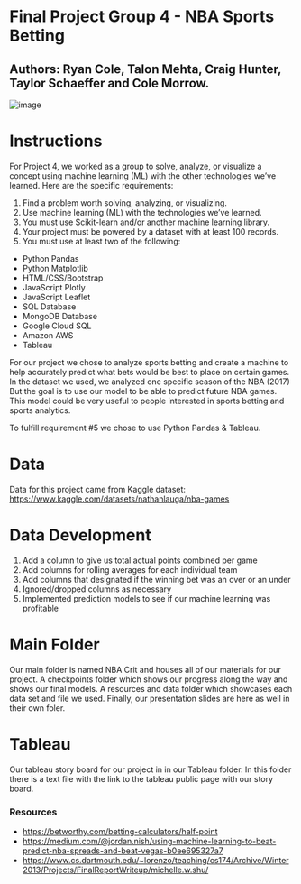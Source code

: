 # Final Project Group 4 - NBA Sports Betting 
## Authors: Ryan Cole, Talon Mehta, Craig Hunter, Taylor Schaeffer and Cole Morrow.

![image](https://github.com/RyanBCole/Group4-NBA/assets/124079708/f0777527-fc8d-40e8-94a6-509cc4d10c36)


# Instructions 
For Project 4, we worked as a group to solve, analyze, or visualize a concept using machine learning (ML) with the other technologies we’ve learned. Here are the specific requirements:

1. Find a problem worth solving, analyzing, or visualizing.
2. Use machine learning (ML) with the technologies we’ve learned.
3. You must use Scikit-learn and/or another machine learning library.
4. Your project must be powered by a dataset with at least 100 records.
5. You must use at least two of the following:
  - Python Pandas
  - Python Matplotlib
  - HTML/CSS/Bootstrap
  - JavaScript Plotly
  - JavaScript Leaflet
  - SQL Database
  - MongoDB Database
  - Google Cloud SQL
  - Amazon AWS
  - Tableau

For our project we chose to analyze sports betting and create a machine to help accurately predict what bets would be best to place on certain games. In the dataset we used, we analyzed one specific season of the NBA (2017) But the goal is to use our model to be able to predict future NBA games.  This model could be very useful to people interested in sports betting and sports analytics.

To fulfill requirement #5 we chose to use Python Pandas & Tableau. 

# Data
Data for this project came from Kaggle dataset: 
https://www.kaggle.com/datasets/nathanlauga/nba-games

# Data Development 
1. Add a column to give us total actual points combined per game
2. Add columns for rolling averages for each individual team
3. Add columns that designated if the winning bet was an over or an under
4. Ignored/dropped columns as necessary
5. Implemented prediction models to see if our machine learning was profitable 

# Main Folder
Our main folder is named NBA Crit and houses all of our materials for our project.  A checkpoints folder which shows our progress along the way and shows our final models. A resources and data folder which showcases each data set and file we used. Finally, our presentation slides are here as well in their own foler.

# Tableau
Our tableau story board for our project in in our Tableau folder. In this folder there is a text file with the link to the tableau public page with our story board. 

### Resources 
  - https://betworthy.com/betting-calculators/half-point
  - https://medium.com/@jordan.nish/using-machine-learning-to-beat-predict-nba-spreads-and-beat-vegas-b0ee695327a7
  - https://www.cs.dartmouth.edu/~lorenzo/teaching/cs174/Archive/Winter2013/Projects/FinalReportWriteup/michelle.w.shu/
    
